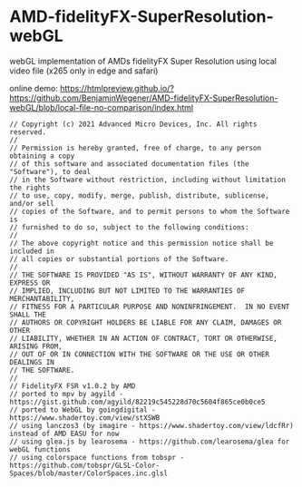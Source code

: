 # AMD-fidelityFX-SuperResolution-webGL

webGL implementation of AMDs fidelityFX Super Resolution using local video file (x265 only in edge and safari)

online demo: https://htmlpreview.github.io/?https://github.com/BenjaminWegener/AMD-fidelityFX-SuperResolution-webGL/blob/local-file-no-comparison/index.html

```
// Copyright (c) 2021 Advanced Micro Devices, Inc. All rights reserved.
//
// Permission is hereby granted, free of charge, to any person obtaining a copy
// of this software and associated documentation files (the "Software"), to deal
// in the Software without restriction, including without limitation the rights
// to use, copy, modify, merge, publish, distribute, sublicense, and/or sell
// copies of the Software, and to permit persons to whom the Software is
// furnished to do so, subject to the following conditions:
//
// The above copyright notice and this permission notice shall be included in
// all copies or substantial portions of the Software.
//
// THE SOFTWARE IS PROVIDED "AS IS", WITHOUT WARRANTY OF ANY KIND, EXPRESS OR
// IMPLIED, INCLUDING BUT NOT LIMITED TO THE WARRANTIES OF MERCHANTABILITY,
// FITNESS FOR A PARTICULAR PURPOSE AND NONINFRINGEMENT.  IN NO EVENT SHALL THE
// AUTHORS OR COPYRIGHT HOLDERS BE LIABLE FOR ANY CLAIM, DAMAGES OR OTHER
// LIABILITY, WHETHER IN AN ACTION OF CONTRACT, TORT OR OTHERWISE, ARISING FROM,
// OUT OF OR IN CONNECTION WITH THE SOFTWARE OR THE USE OR OTHER DEALINGS IN
// THE SOFTWARE.
//
// FidelityFX FSR v1.0.2 by AMD
// ported to mpv by agyild - https://gist.github.com/agyild/82219c545228d70c5604f865ce0b0ce5
// ported to WebGL by goingdigital - https://www.shadertoy.com/view/stXSWB
// using lanczos3 (by imagire - https://www.shadertoy.com/view/ldcfRr) instead of AMD EASU for now
// using glea.js by learosema - https://github.com/learosema/glea for webGL functions
// using colorspace functions from tobspr - https://github.com/tobspr/GLSL-Color-Spaces/blob/master/ColorSpaces.inc.glsl
```
